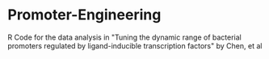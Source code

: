 # Promoter-Engineering
R Code for the data analysis in "Tuning the dynamic range of bacterial promoters regulated by ligand-inducible transcription factors" by Chen, et al
